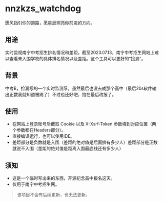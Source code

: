 # nnzkzs_watchdog
愿风指引你的道路，愿星辰照亮你前进的方向。

## 用途

实时监视南宁中考招生排名情况和差距。截至2023.07.13，南宁中考招生网站上难以查看未入围学校的具体排名情况以及差距。这个工具可以更好的“捡漏”。

## 背景

中考B，捡漏写的一个实时监测系。虽然最后也没去成那个高中（最后20s软件输出正数我就知道被踢了）不过也还好吧，掐在最后改报了。

## 使用

- 在网站上登录账号后截取 Cookie 以及 X-Xsrf-Token 参数填到对应位置（两个参数都在Headers部分）。
- 直接编译运行，也可以使用IDE。
- 差距部分是负数就是入围（差距的绝对值是后面排有多少人）差距部分是正数就说不入围（差距的绝对值是距离入围最底线还有多少人）

## 须知

- 这是一个临时写出来的东西，开源纪念高中报名这天。
- 仅用于南宁中考招生网。

> 该项目不会有后续更新，也无法更新。

